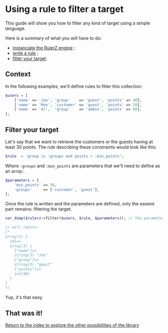 Using a rule to filter a target
===============================

This guide will show you how to filter any kind of target using a simple language.

Here is a summary of what you will have to do:

 * [instanciate the RulerZ engine](writing_rules.md#step-1-instanciate-the-rulerz-engine) ;
 * [write a rule](writing_rules.md#step-2-write-a-rule) ;
 * [filter your target](#filter-your-target).

## Context

In the following examples, we'll define rules to filter this collection:

```php
$users = [
    ['name' => 'Joe', 'group'    => 'guest', 'points' => 40],
    ['name' => 'Moe', 'customer' => 'guest', 'points' => 20],
    ['name' => 'Al',  'group'    => 'admin', 'points' => 60],
];
```

## Filter your target

Let's say that we want to retrieve the customers or the guests having at least
30 points.
The rule describing these constraints would look like this:

```php
$rule  = 'group in :groups and points > :min_points';
```

Where `:groups` and `:min_points` are parameters that we'll need to define as
an array:.

```php
$parameters = [
    'min_points' => 30,
    'groups'     => ['customer', 'guest'],
];
```

Once the rule is written and the parameters are defined, only the easiest part
remains: filtering the target.

```php
var_dump($rulerz->filter($users, $rule, $parameters)); // the parameters can be omitted if empty

// will return:
/*
array(1) {
  [0]=>
  array(3) {
    ["name"]=>
    string(3) "Joe"
    ["group"]=>
    string(5) "guest"
    ["points"]=>
    int(40)
  }
}
*/
```

Yup, it's that easy.

## That was it!

[Return to the index to explore the other possibilities of the library](index.md)
